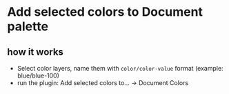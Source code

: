 # Add selected colors to Document palette

## how it works

- Select color layers, name them with `color/color-value` format (example: blue/blue-100)
- run the plugin: Add selected colors to... -> Document Colors

